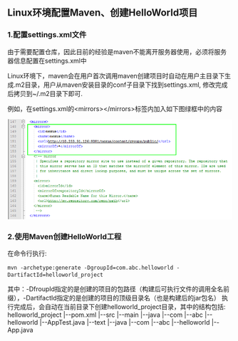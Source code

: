 ## Linux环境配置Maven、创建HelloWorld项目

### 1.配置settings.xml文件

由于需要配置仓库，因此目前的经验是maven不能离开服务器使用，必须将服务器信息配置在settings.xml中
  
Linux环境下，maven会在用户首次调用maven创建项目时自动在用户主目录下生成.m2目录，用户从maven安装目录的conf子目录下找到settings.xml, 修改完成后拷贝到~/.m2目录下即可.

例如，在settings.xml的&lt;mirrors&gt;&lt;/mirrors&gt;标签内加入如下图绿框中的内容

![](/assets/java002_001.png)

### 2.使用Maven创建HelloWorld工程

在命令行执行:
```shell
mvn -archetype:generate -DgroupId=com.abc.helloworld -DartifactId=helloworld_project
```
其中：-DfroupId指定的是创建的项目的包路径（构建后可执行文件的调用全名前缀），-DartifactId指定的是创建的项目的顶级目录名（也是构建后的jar包名）
执行完成后，会自动在当前目录下创建helloworld_project目录，其中的结构包括:
helloworld_project
    |--pom.xml
    |--src
        |--main
            |--java
                |--com 
                    |--abc
                        |--helloworld
                            |--AppTest.java
        |--text
            |--java
                |--com 
                    |--abc
                        |--helloworld
                            |--App.java
